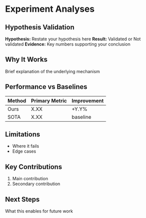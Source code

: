 # Experiment Analyses

## Hypothesis Validation

**Hypothesis:** Restate your hypothesis here
**Result:** Validated or Not validated
**Evidence:** Key numbers supporting your conclusion

## Why It Works

Brief explanation of the underlying mechanism

## Performance vs Baselines

| Method | Primary Metric | Improvement |
| ------ | -------------- | ----------- |
| Ours   | X.XX           | +Y.Y%       |
| SOTA   | X.XX           | baseline    |

## Limitations

* Where it fails
* Edge cases

## Key Contributions

1. Main contribution
2. Secondary contribution

## Next Steps

What this enables for future work